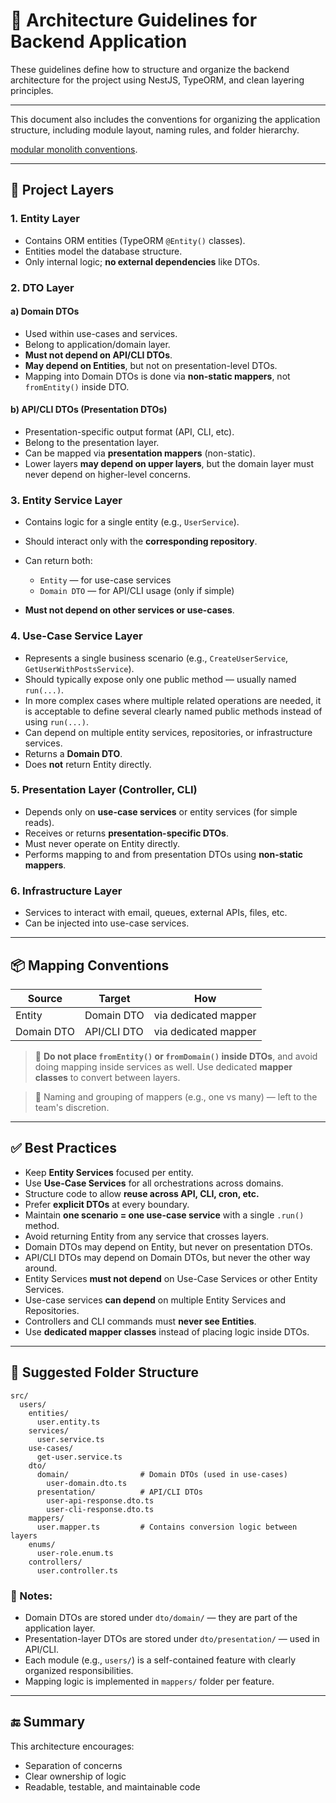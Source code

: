 # 🧭 Architecture Guidelines for Backend Application

These guidelines define how to structure and organize the backend architecture for the project using NestJS, TypeORM, and clean layering principles.

---

This document also includes the conventions for organizing the application structure, including module layout, naming rules, and folder hierarchy.

[modular monolith conventions](./MODULAR_CONVENTIONS.md).

---

## 🧱 Project Layers

### 1. **Entity Layer**

* Contains ORM entities (TypeORM `@Entity()` classes).
* Entities model the database structure.
* Only internal logic; **no external dependencies** like DTOs.

### 2. **DTO Layer**

#### a) **Domain DTOs**

* Used within use-cases and services.
* Belong to application/domain layer.
* **Must not depend on API/CLI DTOs**.
* **May depend on Entities**, but not on presentation-level DTOs.
* Mapping into Domain DTOs is done via **non-static mappers**, not `fromEntity()` inside DTO.

#### b) **API/CLI DTOs (Presentation DTOs)**

* Presentation-specific output format (API, CLI, etc).
* Belong to the presentation layer.
* Can be mapped via **presentation mappers** (non-static).
* Lower layers **may depend on upper layers**, but the domain layer must never depend on higher-level concerns.

### 3. **Entity Service Layer**

* Contains logic for a single entity (e.g., `UserService`).
* Should interact only with the **corresponding repository**.
* Can return both:

    * `Entity` — for use-case services
    * `Domain DTO` — for API/CLI usage (only if simple)
* **Must not depend on other services or use-cases**.

### 4. **Use-Case Service Layer**

* Represents a single business scenario (e.g., `CreateUserService`, `GetUserWithPostsService`).
* Should typically expose only one public method — usually named `run(...)`.
* In more complex cases where multiple related operations are needed, it is acceptable to define several clearly named public methods instead of using `run(...)`.
* Can depend on multiple entity services, repositories, or infrastructure services.
* Returns a **Domain DTO**.
* Does **not** return Entity directly.

### 5. **Presentation Layer (Controller, CLI)**

* Depends only on **use-case services** or entity services (for simple reads).
* Receives or returns **presentation-specific DTOs**.
* Must never operate on Entity directly.
* Performs mapping to and from presentation DTOs using **non-static mappers**.

### 6. **Infrastructure Layer**

* Services to interact with email, queues, external APIs, files, etc.
* Can be injected into use-case services.

---

## 📦 Mapping Conventions

| Source     | Target      | How                  |
| ---------- | ----------- | -------------------- |
| Entity     | Domain DTO  | via dedicated mapper |
| Domain DTO | API/CLI DTO | via dedicated mapper |

> 📌 **Do not place `fromEntity()` or `fromDomain()` inside DTOs**, and avoid doing mapping inside services as well.
> Use dedicated **mapper classes** to convert between layers.

> 🧩 Naming and grouping of mappers (e.g., one vs many) — left to the team's discretion.

---

## ✅ Best Practices

* Keep **Entity Services** focused per entity.
* Use **Use-Case Services** for all orchestrations across domains.
* Structure code to allow **reuse across API, CLI, cron, etc.**
* Prefer **explicit DTOs** at every boundary.
* Maintain **one scenario = one use-case service** with a single `.run()` method.
* Avoid returning Entity from any service that crosses layers.
* Domain DTOs may depend on Entity, but never on presentation DTOs.
* API/CLI DTOs may depend on Domain DTOs, but never the other way around.
* Entity Services **must not depend** on Use-Case Services or other Entity Services.
* Use-case services **can depend** on multiple Entity Services and Repositories.
* Controllers and CLI commands must **never see Entities**.
* Use **dedicated mapper classes** instead of placing logic inside DTOs.

---

## 📁 Suggested Folder Structure

```
src/
  users/
    entities/
      user.entity.ts
    services/
      user.service.ts
    use-cases/
      get-user.service.ts
    dto/
      domain/                # Domain DTOs (used in use-cases)
        user-domain.dto.ts
      presentation/          # API/CLI DTOs
        user-api-response.dto.ts
        user-cli-response.dto.ts
    mappers/
      user.mapper.ts         # Contains conversion logic between layers
    enums/
      user-role.enum.ts
    controllers/
      user.controller.ts
```

### 📌 Notes:

* Domain DTOs are stored under `dto/domain/` — they are part of the application layer.
* Presentation-layer DTOs are stored under `dto/presentation/` — used in API/CLI.
* Each module (e.g., `users/`) is a self-contained feature with clearly organized responsibilities.
* Mapping logic is implemented in `mappers/` folder per feature.

---

## 🔚 Summary

This architecture encourages:

* Separation of concerns
* Clear ownership of logic
* Readable, testable, and maintainable code
